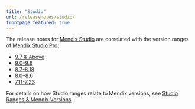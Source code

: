 ```yaml
---
title: "Studio"
url: /releasenotes/studio/
frontpage_featured: true
---
```


The release notes for [Mendix Studio](/releasenotes/studio/) are correlated with the version ranges of [Mendix Studio Pro](/releasenotes/studio-pro/): 

* [9.7 & Above](9.7-and-above)
* [9.0-9.6](/releasenotes/studio/9.0-9.6/)
* [8.7-8.18](/releasenotes/studio/8.7-8.18/)
* [8.0–8.6](8.0-8.6)
* [7.11-7.23](/releasenotes/studio/7.11-7.23/)

For details on how Studio ranges relate to Mendix versions, see [Studio Ranges & Mendix Versions](/studio/general-versions).
